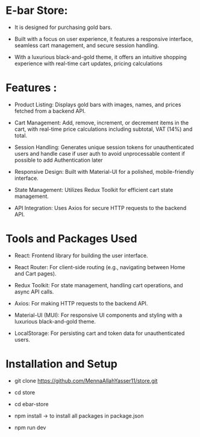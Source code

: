 # E-bar Store:
 - It is designed for purchasing gold bars.
 - Built with a focus on user experience, it features a responsive interface, seamless cart management, and secure session handling. 

- With a luxurious black-and-gold theme, it offers an intuitive shopping experience with real-time cart updates, pricing calculations


# Features :
- Product Listing: Displays gold bars with images, names, and prices fetched from a backend API.

- Cart Management: Add, remove, increment, or decrement items in the cart, with real-time price calculations including subtotal, VAT (14%) and total.

- Session Handling: Generates unique session tokens for unauthenticated users and handle case if user auth to avoid unprocessable content if possible to add Authentication later  

- Responsive Design: Built with Material-UI for a polished, mobile-friendly interface.

- State Management: Utilizes Redux Toolkit for efficient cart state management.

- API Integration: Uses Axios for secure HTTP requests to the backend API.


# Tools and Packages Used

- React: Frontend library for building the user interface.

- React Router: For client-side routing (e.g., navigating between Home and Cart pages).

- Redux Toolkit: For state management, handling cart operations, and async API calls.

- Axios: For making HTTP requests to the backend API.

- Material-UI (MUI): For responsive UI components and styling with a luxurious black-and-gold theme.

- LocalStorage: For persisting cart and token data for unauthenticated users.

# Installation and Setup
- git clone https://github.com/MennaAllahYasser11/store.git

- cd store

- cd ebar-store

- npm install  -> to install all packages in package.json

- npm run dev

